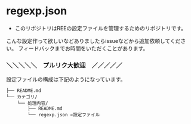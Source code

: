 # regexp.json

- このリポジトリはREEの設定ファイルを管理するためのリポジトリです。

こんな設定作って欲しいなどありましたらissueなどから追加依頼してください。
フィードバックまでお時間をいただくことがあります。

### ＼＼＼＼＼　プルリク大歓迎　／／／／／

設定ファイルの構成は下記のようになっています。

```
├── README.md
└── カテゴリ/
    └── 処理内容/
        ├── README.md
        └── regexp.json ←設定ファイル
```

